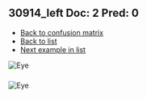 ## 30914_left Doc: 2 Pred: 0
- [Back to confusion matrix](https://github.com/juliandewit/kaggle_retinopathy/blob/master/matrix.md)
- [Back to list](https://github.com/juliandewit/kaggle_retinopathy/blob/master/lists/20/list.md)
- [Next example in list](https://github.com/juliandewit/kaggle_retinopathy/blob/master/lists/20/31/31070_right.md)

![Eye](https://retinopaty.blob.core.windows.net/size1024/30914_left_2.jpeg)

### 

![Eye]()
